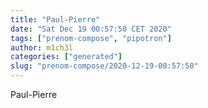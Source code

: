 ```yaml
---
title: "Paul-Pierre"
date: "Sat Dec 19 00:57:50 CET 2020"
tags: ["prenom-compose", "pipotron"]
author: m1ch3l
categories: ["generated"]
slug: "prenom-compose/2020-12-19-00:57:50"
---
```


Paul-Pierre
